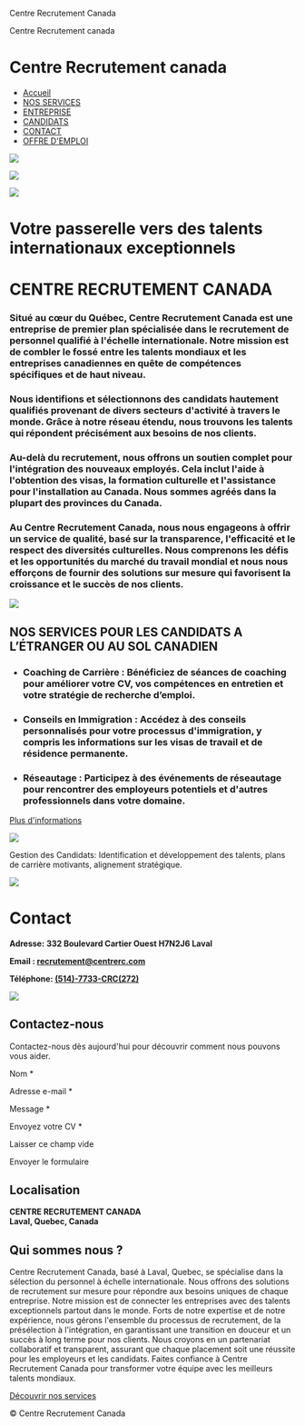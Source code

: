 Centre Recrutement Canada
      














 



Centre Recrutement canada



Centre Recrutement canada
=========================

* [Accueil](/)
* [NOS SERVICES](/nos-services-1)
* [ENTREPRISE](/entreprise)
* [CANDIDATS](/candidats)
* [CONTACT](/contact-1)
* [OFFRE D'EMPLOI](/offre-d-emploi)

![](https://primary.jwwb.nl/public/r/a/y/temp-odocuekycwbdfaxudloo/1619_v-768x500-high-dk2lut.jpg?enable-io=true&enable=upscale&crop=679%2C500%2Cx45%2Cy0%2Csafe&width=308&height=227)

![](https://primary.jwwb.nl/public/r/a/y/temp-odocuekycwbdfaxudloo/logo-crc-4-high.png?enable-io=true&enable=upscale&crop=500%2C500%2Cx0%2Cy0%2Csafe&width=226&height=226)

![](https://primary.jwwb.nl/public/r/a/y/temp-odocuekycwbdfaxudloo/istockphoto-465090766-612x612-high-j3hzcb.jpg?enable-io=true&enable=upscale&crop=612%2C408%2Cx0%2Cy0%2Csafe&width=339&height=226)

Votre passerelle vers des talents internationaux exceptionnels
==============================================================

CENTRE RECRUTEMENT CANADA
=========================

### Situé au cœur du Québec, Centre Recrutement Canada est une entreprise de premier plan spécialisée dans le recrutement de personnel qualifié à l'échelle internationale. Notre mission est de combler le fossé entre les talents mondiaux et les entreprises canadiennes en quête de compétences spécifiques et de haut niveau.

### Nous identifions et sélectionnons des candidats hautement qualifiés provenant de divers secteurs d'activité à travers le monde. Grâce à notre réseau étendu, nous trouvons les talents qui répondent précisément aux besoins de nos clients.

### Au-delà du recrutement, nous offrons un soutien complet pour l'intégration des nouveaux employés. Cela inclut l'aide à l'obtention des visas, la formation culturelle et l'assistance pour l'installation au Canada. Nous sommes agréés dans la plupart des provinces du Canada.

### Au Centre Recrutement Canada, nous nous engageons à offrir un service de qualité, basé sur la transparence, l'efficacité et le respect des diversités culturelles. Nous comprenons les défis et les opportunités du marché du travail mondial et nous nous efforçons de fournir des solutions sur mesure qui favorisent la croissance et le succès de nos clients.

![](https://primary.jwwb.nl/unsplash/OQMZwNd3ThU.jpg?enable-io=true&enable=upscale&crop=1920%2C449%2Cx0%2Cy416%2Csafe&width=1066&height=249)

**NOS SERVICES POUR LES CANDIDATS A L’ÉTRANGER** **OU AU SOL CANADIEN**
-----------------------------------------------------------------------

* ### Coaching de Carrière : Bénéficiez de séances de coaching pour améliorer votre CV, vos compétences en entretien et votre stratégie de recherche d’emploi.
* ### Conseils en Immigration : Accédez à des conseils personnalisés pour votre processus d'immigration, y compris les informations sur les visas de travail et de résidence permanente.
* ### Réseautage : Participez à des événements de réseautage pour rencontrer des employeurs potentiels et d'autres professionnels dans votre domaine.

[Plus d'informations](/candidats "CANDIDATS")

![](https://primary.jwwb.nl/public/r/a/y/temp-odocuekycwbdfaxudloo/adobestock-641906440-high.jpg?enable-io=true&enable=upscale&crop=1238%2C767%2Cx65%2Cy0%2Csafe&width=521&height=323)

Gestion des Candidats: Identification et développement des talents, plans de carrière motivants, alignement stratégique.

![](https://primary.jwwb.nl/public/r/a/y/temp-odocuekycwbdfaxudloo/professions-feminines-occupation-personnages-feminins_107791-13330-high.jpg?enable-io=true&enable=upscale&crop=1380%2C333%2Cx0%2Cy0%2Csafe&width=1065&height=257)

Contact
=======

**Adresse:** **332 Boulevard Cartier Ouest H7N2J6 Laval**

**Email : [recrutement@centrerc.com](mailto:recrutement@centrerc.com)**

**Téléphone: [(514)-7733-CRC(272)](tel:5147733272)**

![](https://primary.jwwb.nl/public/r/a/y/temp-odocuekycwbdfaxudloo/image-high.png?enable-io=true&enable=upscale&crop=1024%2C640%2Cx0%2Cy0%2Csafe&width=112&height=70)

Contactez-nous
--------------

Contactez-nous dès aujourd'hui pour découvrir comment nous pouvons vous aider.

Nom \*

Adresse e-mail \*

Message \*

Envoyez votre CV \*

Laisser ce champ vide

Envoyer le formulaire

Localisation
------------

**CENTRE RECRUTEMENT CANADA**  
**Laval, Quebec, Canada**

Qui sommes nous ?
-----------------

Centre Recrutement Canada, basé à Laval, Quebec, se spécialise dans la sélection du personnel à échelle internationale. Nous offrons des solutions de recrutement sur mesure pour répondre aux besoins uniques de chaque entreprise. Notre mission est de connecter les entreprises avec des talents exceptionnels partout dans le monde. Forts de notre expertise et de notre expérience, nous gérons l'ensemble du processus de recrutement, de la présélection à l'intégration, en garantissant une transition en douceur et un succès à long terme pour nos clients. Nous croyons en un partenariat collaboratif et transparent, assurant que chaque placement soit une réussite pour les employeurs et les candidats. Faites confiance à Centre Recrutement Canada pour transformer votre équipe avec les meilleurs talents mondiaux.

[Découvrir nos services](/nos-services "NOS SERVICES")

© Centre Recrutement Canada

  